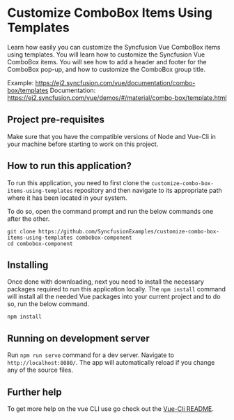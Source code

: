 # Customize ComboBox Items Using Templates

Learn how easily you can customize the Syncfusion Vue ComboBox items using templates.  You will learn how to customize the Syncfusion Vue ComboBox items. You will see how to add a header and footer for the ComboBox pop-up, and how to customize the ComboBox group title. 
 
Example: https://ej2.syncfusion.com/vue/documentation/combo-box/templates
Documentation: https://ej2.syncfusion.com/vue/demos/#/material/combo-box/template.html


## Project pre-requisites
Make sure that you have the compatible versions of Node and Vue-Cli in your machine before starting to work on this project.

## How to run this application?
To run this application, you need to first clone the `customize-combo-box-items-using-templates` repository and then navigate to its appropriate path where it has been located in your system.

To do so, open the command prompt and run the below commands one after the other.

```
git clone https://github.com/SyncfusionExamples/customize-combo-box-items-using-templates combobox-component
cd combobox-component
```

## Installing
Once done with downloading, next you need to install the necessary packages required to run this application locally. The `npm install` command will install all the needed Vue packages into your current project and to do so, run the below command.

```
npm install
```

## Running on development server
Run `npm run serve` command for a dev server. Navigate to `http://localhost:8080/`. The app will automatically reload if you change any of the source files.

## Further help

To get more help on the vue CLI use go check out the [Vue-Cli README](https://github.com/vuejs/vue-cli/blob/master/README.md).